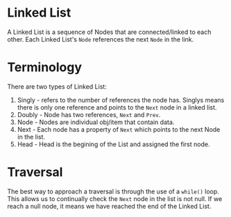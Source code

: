 # Linked List

A Linked List is a sequence of Nodes that are connected/linked to each other. Each Linked List's `Node` references the next `Node` in the link.

# Terminology

There are two types of Linked List:
  1. Singly - refers to the number of references the node has. Singlys means there is only one reference and points to the `Next` node in a linked list.
  2. Doubly - Node has two references, `Next` and `Prev`.
  3. Node - Nodes are individual obj/item that contain data.
  4. Next - Each node has a property of `Next` which points to the next Node in the list.
  5. Head - Head is the begining of the List and assigned the first node.

# Traversal

The best way to approach a traversal is through the use of a `while()` loop. This allows us to continually check the `Next` node in the list is not null.
If we reach a null node, it means we have reached the end of the Linked List.

